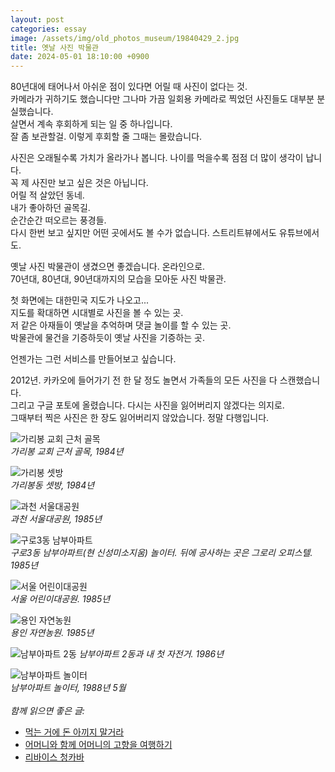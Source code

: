 ```yaml
---
layout: post
categories: essay
image: /assets/img/old_photos_museum/19840429_2.jpg
title: 옛날 사진 박물관
date: 2024-05-01 18:10:00 +0900
---
```


80년대에 태어나서 아쉬운 점이 있다면 어릴 때 사진이 없다는 것.  
카메라가 귀하기도 했습니다만 그나마 가끔 일회용 카메라로 찍었던 사진들도 대부분 분실했습니다.  
살면서 계속 후회하게 되는 일 중 하나입니다.  
잘 좀 보관할걸. 이렇게 후회할 줄 그때는 몰랐습니다.  

사진은 오래될수록 가치가 올라가나 봅니다. 나이를 먹을수록 점점 더 많이 생각이 납니다.  
꼭 제 사진만 보고 싶은 것은 아닙니다.  
어릴 적 살았던 동네.  
내가 좋아하던 골목길.  
순간순간 떠오르는 풍경들.  
다시 한번 보고 싶지만 어떤 곳에서도 볼 수가 없습니다. 스트리트뷰에서도 유튜브에서도.

옛날 사진 박물관이 생겼으면 좋겠습니다. 온라인으로.   
70년대, 80년대, 90년대까지의 모습을 모아둔 사진 박물관.

첫 화면에는 대한민국 지도가 나오고...   
지도를 확대하면 시대별로 사진을 볼 수 있는 곳.  
저 같은 아재들이 옛날을 추억하며 댓글 놀이를 할 수 있는 곳.  
박물관에 물건을 기증하듯이 옛날 사진을 기증하는 곳.

언젠가는 그런 서비스를 만들어보고 싶습니다.

2012년. 카카오에 들어가기 전 한 달 정도 놀면서 가족들의 모든 사진을 다 스캔했습니다.  
그리고 구글 포토에 올렸습니다. 다시는 사진을 잃어버리지 않겠다는 의지로.  
그때부터 찍은 사진은 한 장도 잃어버리지 않았습니다. 정말 다행입니다.

![가리봉 교회 근처 골목](/assets/img/old_photos_museum/19840429_2.jpg)    
*가리봉 교회 근처 골목, 1984년*

![가리봉 셋방](/assets/img/old_photos_museum/19840429.jpg)  
*가리봉동 셋방, 1984년*

![과천 서울대공원](/assets/img/old_photos_museum/19850412.jpg)  
*과천 서울대공원, 1985년*

![구로3동 남부아파트](/assets/img/old_photos_museum/198504.jpg)  
*구로3동 남부아파트(현 신성미소지움) 놀이터. 뒤에 공사하는 곳은 그로리 오피스텔. 1985년*

![서울 어린이대공원](/assets/img/old_photos_museum/1985.jpg)  
*서울 어린이대공원. 1985년*

![용인 자연농원](/assets/img/old_photos_museum/198510.jpg)  
*용인 자연농원. 1985년*

![남부아파트 2동](/assets/img/old_photos_museum/1986.jpg)
*남부아파트 2동과 내 첫 자전거. 1986년*

![남부아파트 놀이터](/assets/img/old_photos_museum/1988.jpg)  
*남부아파트 놀이터, 1988년 5월*
<br>
<br>
*함께 읽으면 좋은 글:*
* [먹는 거에 돈 아끼지 말거라](https://brunch.co.kr/@buildingking/112)
* [어머니와 함께 어머니의 고향을 여행하기](https://brunch.co.kr/@buildingking/75)
* [리바이스 청카바](https://brunch.co.kr/@buildingking/58)